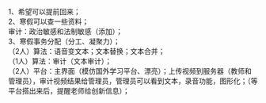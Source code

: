 1、希望可以提前回来；<br>
2、寒假可以查一些资料；<br>
审计：政治敏感和法制敏感（添加）；<br>
3、寒假事务分配（分工、凝聚力）；<br>
（2人）算法：语音变文本；文本替换；文本合并；<br>
（1人）算法：审计（文本审计）；<br>
（2人）平台：主界面（模仿国外学习平台、漂亮）；上传视频到服务器（教师和管理员），审计视频结果给管理员，管理员可以看到文本，录音功能，图形化；（等平台搭出来后，提醒老师给创新信息）；<br>